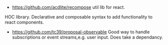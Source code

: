 * https://github.com/acdlite/recompose util lib for react. 

HOC library. Declarative and composable syntax to add functionality to react components.
* https://github.com/tc39/proposal-observable 
Good way to handle subscriptions or event streams,e.g. user input. Does take a dependancy.

